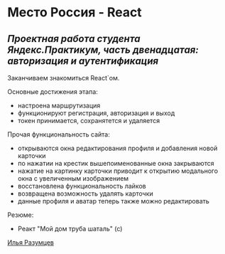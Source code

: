 # Место Россия - React

## _Проектная работа студента Яндекс.Практикум, часть двенадцатая: авторизация и аутентификация_

Заканчиваем знакомиться React`ом.

Основные достижения этапа:
* настроена маршрутизация
* функционируют регистрация, авторизация и выход
* токен принимается, сохранятется и удаляется

Прочая функциональность сайта:
* открываются окна редактирования профиля и добавления новой карточки
* по нажатии на крестик вышепоименованные окна закрываются
* нажатие на картинку карточки приводит к открытию модального окна с увеличенным изображением
* восстановлена функциональность лайков
* возвращена возможность удалять карточки
* данные профиля и аватар теперь также можно редактировать

Резюме:
* Реакт "Мой дом труба шаталь" (с)

[Илья Разумцев](mailto:razumtsev.il@yandex.ru)